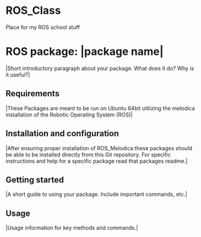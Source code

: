 # ROS_Class
Place for my ROS school stuff

# ROS package: |package name|

|Short introductory paragraph about your package. What does it do? Why is it useful?|

## Requirements

|These Packages are meant to be run on Ubuntu 64bit utilizing the melodica installation of the Robotic Operating System (ROS)|

## Installation and configuration

|After ensuring proper installation of ROS_Melodica these packages should be able to be installed directly from this Git repository. For specific instructions and help for a specific package read that packages readme.|

## Getting started

|A short guide to using your package. Include important commands, etc.|

## Usage

|Usage information for key methods and commands.|
